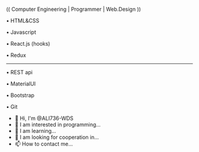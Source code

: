 (( Computer Engineering | Programmer | Web.Design ))

•	HTML&CSS

•	Javascript

•	React.js (hooks)

•	Redux
<hr />
•	REST api

•	MaterialUI

•	Bootstrap

•	Git


- 👋 Hi, I'm @ALI736-WDS
- 👀 I am interested in programming...
- 🌱 I am learning...
- 💞️ I am looking for cooperation in...
- 📫 How to contact me...

<!---
ALI736-WDS/ALI736-WDS is a ✨ special ✨ repository because its `README.md` (this file) appears on your GitHub profile.
You can click the Preview link to take a look at your changes.
--->
